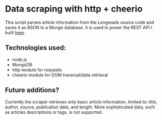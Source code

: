 # Data scraping with http + cheerio

This script parses article information from the Longreads source code and saves it as BSON to a Mongo database. It is used to power the REST API I built [here](https://longreads-api.herokuapp.com/).

## Technologies used:
+ node.js
+ MongoDB
+ http module for requests
+ cheerio module for DOM traversal/data retrieval

## Future additions?
Currently the scraper retrieves only basic article information, limited to: title, author, source, publication date, and length. More sophisticated data, such as articles descriptions or tags, is not supported. 